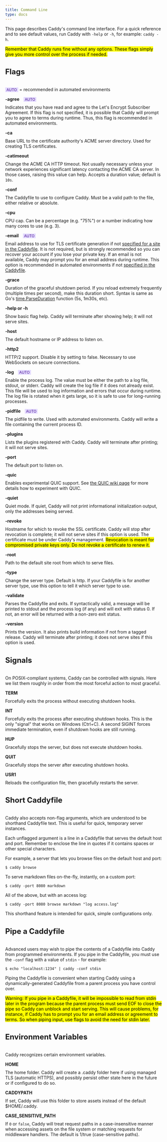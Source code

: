 ```yaml
---
title: Command Line
type: docs
---
```


<style>
h3 {
	font-size: 24px;
	padding-bottom: 10px;
}

h4 {
	margin-top: 10px;
	margin-bottom: -5px;
}

.auto-recommend {
	font-size: 12px;
	font-weight: normal;
	margin-left: 10px;
	background: #E4DBFF;
	color: #440F92;
	padding: 0 4px;
}
</style>


This page describes Caddy's command line interface. For a quick reference and to see default values, run Caddy with `-help` or `-h`, for example: `caddy -h`.

<mark class="block">Remember that Caddy runs fine without any options. These flags simply give you more control over the process if needed.</mark>

### Flags

<span class="auto-recommend" style="margin: 0">AUTO</span> = recommended in automated environments

#### -agree <span class="auto-recommend">AUTO</span>

Indicates that you have read and agree to the Let's Encrypt Subscriber Agreement. If this flag is not specified, it is possible that Caddy will prompt you to agree to terms during runtime. Thus, this flag is recommended in automated environments.

#### -ca

Base URL to the certificate authority's ACME server directory. Used for creating TLS certificates.

#### -catimeout

Change the ACME CA HTTP timeout. Not usually necessary unless your network experiences significant latency contacting the ACME CA server. In those cases, raising this value can help. Accepts a duration value; default is `10s`.

#### -conf

The Caddyfile to use to configure Caddy. Must be a valid path to the file, either relative or absolute.

#### -cpu

CPU cap. Can be a percentage (e.g. "75%") or a number indicating how many cores to use (e.g. 3).

#### -email <span class="auto-recommend">AUTO</span>

Email address to use for TLS certificate generation if not [specified for a site in the Caddyfile](/docs/tls). It is not required, but is strongly recommended so you can recover your account if you lose your private key. If an email is not available, Caddy may prompt you for an email address during runtime. This option is recommended in automated environments if not [specified in the Caddyfile](/docs/tls).

#### -grace

Duration of the graceful shutdown period. If you reload extremely frequently (multiple times per second), make this duration short. Syntax is same as Go's [time.ParseDuration](https://golang.org/pkg/time/#ParseDuration) function (5s, 1m30s, etc).

#### -help or -h

Show basic flag help. Caddy will terminate after showing help; it will not serve sites.

#### -host

The default hostname or IP address to listen on.

#### -http2

HTTP/2 support. Disable it by setting to false. Necessary to use WebSockets on secure connections.

#### -log <span class="auto-recommend">AUTO</span>

Enable the process log. The value must be either the path to a log file, stdout, or stderr. Caddy will create the log file if it does not already exist. This file will be used to log information and errors that occur during runtime. The log file is rotated when it gets large, so it is safe to use for long-running processes.

#### -pidfile <span class="auto-recommend">AUTO</span>

The pidfile to write. Used with automated environments. Caddy will write a file containing the current process ID.

#### -plugins

Lists the plugins registered with Caddy. Caddy will terminate after printing; it will not serve sites.

#### -port

The default port to listen on.

#### -quic

Enables experimental QUIC support. See [the QUIC wiki page](https://github.com/mholt/caddy/wiki/QUIC) for more details how to experiment with QUIC.

#### -quiet

Quiet mode. If quiet, Caddy will not print informational initialization output, only the addresses being served.

#### -revoke

Hostname for which to revoke the SSL certificate. Caddy will stop after revocation is complete; it will not serve sites if this option is used. The certificate must be under Caddy's management. <mark>Revocation is meant for compromised private keys only. Do not revoke a certificate to renew it.</mark>

#### -root

Path to the default site root from which to serve files.

#### -type

Change the server type. Default is http. If your Caddyfile is for another server type, use this option to tell it which server type to use.

#### -validate

Parses the Caddyfile and exits. If syntactically valid, a message will be printed to stdout and the process log (if any) and will exit with status 0. If not, an error will be returned with a non-zero exit status.

#### -version

Prints the version. It also prints build information if not from a tagged release. Caddy will terminate after printing; it does not serve sites if this option is used.

### Signals

On POSIX-compliant systems, Caddy can be controlled with signals. Here we list them roughly in order from the most forceful action to most graceful.

#### TERM

Forcefully exits the process without executing shutdown hooks.

#### INT

Forcefully exits the process after executing shutdown hooks. This is the only "signal" that works on Windows (Ctrl+C). A second SIGINT forces immediate termination, even if shutdown hooks are still running.

#### HUP

Gracefully stops the server, but does not execute shutdown hooks.

#### QUIT

Gracefully stops the server after executing shutdown hooks.

#### USR1

Reloads the configuration file, then gracefully restarts the server.

### Short Caddyfile

Caddy also accepts non-flag arguments, which are understood to be shorthand Caddyfile text. This is useful for quick, temporary server instances.

Each unflagged argument is a line in a Caddyfile that serves the default host and port. Remember to enclose the line in quotes if it contains spaces or other special characters.

For example, a server that lets you browse files on the default host and port:

```
$ caddy browse
```

To serve markdown files on-the-fly, instantly, on a custom port:

```
$ caddy -port 8080 markdown
```

All of the above, but with an access log:

```
$ caddy -port 8080 browse markdown "log access.log"
```

This shorthand feature is intended for quick, simple configurations only.

### Pipe a Caddyfile

Advanced users may wish to pipe the contents of a Caddyfile into Caddy from programmed environments. If you pipe in the Caddyfile, you must use the `-conf` flag with a value of `stdin` - for example:

    $ echo "localhost:1234" | caddy -conf stdin

Piping the Caddyfile is convenient when starting Caddy using a dynamically-generated Caddyfile from a parent process you have control over.

<mark class="block">Warning: If you pipe in a Caddyfile, it will be impossible to read from stdin later in the program because the parent process must send EOF to close the pipe so Caddy can unblock and start serving. This will cause problems, for instance, if Caddy has to prompt you for an email address or agreement to terms. So when piping input, use flags to avoid the need for stdin later.</mark>

### Environment Variables

Caddy recognizes certain environment variables.

#### HOME

The home folder. Caddy will create a .caddy folder here if using managed TLS (automatic HTTPS), and possibly persist other state here in the future or if configured to do so.

#### CADDYPATH

If set, Caddy will use this folder to store assets instead of the default $HOME/.caddy.

#### CASE_SENSITIVE_PATH

If `0` or `false`, Caddy will treat request paths in a case-insensitive manner when accessing assets on the file system or matching requests for middleware handlers. The default is 1/true (case-sensitive paths).
